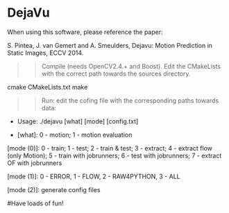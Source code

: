 DejaVu
============
When using this software, please reference the paper:

S. Pintea, J. van Gemert and A. Smeulders, Dejavu: Motion Prediction in Static Images, ECCV 2014.


 
>> Compile (needs OpenCV2.4.+ and Boost).
>> Edit the CMakeLists with the correct path towards the sources directory. 

cmake CMakeLists.txt
make



>> Run: edit the cofing file with the corresponding paths towards data:

- Usage: ./dejavu [what] [mode] [config.txt]

- [what]: 0 - motion; 1 - motion evaluation

[mode (0)]: 0 - train; 1 - test; 2 - train & test; 3 - extract; 4 - extract flow (only Motion); 5 - train with jobrunners; 6 - test with    jobrunners; 7 - extract OF with jobrunners

[mode (1)]: 0 - ERROR, 1 - FLOW, 2 - RAW4PYTHON, 3 - ALL

[mode (2)]: generate config files



#Have loads of fun!
